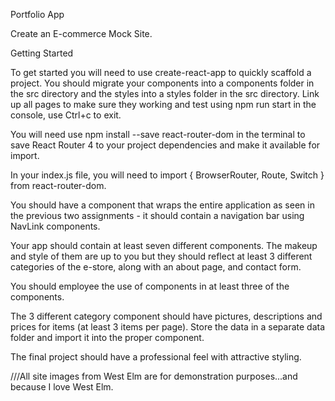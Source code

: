 Portfolio App


Create an E-commerce Mock Site.

Getting Started  

To get started you will need to use create-react-app to quickly scaffold a project. You should migrate your components into a components folder in the src directory and the styles into a styles folder in the src directory. Link up all pages to make sure they working and test using npm run start in the console, use Ctrl+c to exit.

You will need use npm install --save react-router-dom in the terminal to save React Router 4 to your project dependencies and make it available for import.

In your index.js file, you will need to import { BrowserRouter, Route, Switch } from react-router-dom.

You should have a <BaseLayout> component that wraps the entire application as seen in the previous two assignments - it should contain a navigation bar using NavLink components.

Your app should contain at least seven different components. The makeup and style of them are up to you but they should reflect at least 3 different categories of the e-store, along with an about page, and contact form.

You should employee the use of <Link> components in at least three of the components.

The 3 different category component should have pictures, descriptions and prices for items (at least 3 items per page). Store the data in a separate data folder and import it into the proper component.

The final project should have a professional feel with attractive styling.


///All site images from West Elm are for demonstration purposes...and because I love West Elm. 